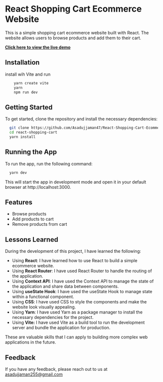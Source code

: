 
# React Shopping Cart Ecommerce Website

This is a simple shopping cart ecommerce website built with React. The website allows users to browse products and add them to their cart.

**[Click here to view the live demo](https://github.com/Asadujjaman47/React-Shopping-Cart-Ecommerce-Website.git)**


## Installation


install wih Vite and run
```bash
    yarn create vite
    yarn
    npm run dev
```

    
## Getting Started

To get started, clone the repository and install the necessary dependencies:

```bash
  git clone https://github.com/Asadujjaman47/React-Shopping-Cart-Ecommerce-Website.git
  cd react-shopping-cart
  yarn install
```

## Running the App

To run the app, run the following command:

```bash
  yarn dev

```

This will start the app in development mode and open it in your default browser at http://localhost:3000.









## Features

- Browse products
- Add products to cart
- Remove products from cart


## Lessons Learned
  
During the development of this project, I have learned the following:

- Using **React**: I have learned how to use React to build a simple ecommerce website. 
- Using **React Router**: I have used React Router to handle the routing of the application.  
- Using **Context API**: I have used the Context API to manage the state of the application and share data between components. 
- Using **useState Hook**: I have used the useState Hook to manage state within a functional component. 
- Using **CSS**: I have used CSS to style the components and make the website look visually appealing. 
- Using **Yarn**: I have used Yarn as a package manager to install the necessary dependencies for the project. 
- Using **Vite:** I have used Vite as a build tool to run the development server and bundle the application for production.

These are valuable skills that I can apply to building more complex web applications in the future.


## Feedback

If you have any feedback, please reach out to us at asadujjaman255@gmail.com

